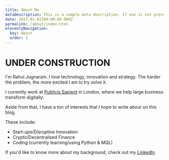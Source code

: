```yaml
---
title: About Me
metaDescription: This is a sample meta description. If one is not present in your page/post's front matter, the default metadata.desciption will be used instead.
date: 2017-01-01T00:00:00.000Z
permalink: /about/index.html
eleventyNavigation:
  key: About
  order: 1
---
```

<!-- 
<a><img src="https://avatars.githubusercontent.com/u/41843104?s=400&u=6e434a25217afdd1fa486cf3973fc89566fd98f2&v=4" height="auto" width="200" style="border-radius:50%"></a> -->

# UNDER CONSTRUCTION

I'm Rahul Jugnarain. I love technology, innovation and strategy. The harder the problem, the more excited I am to try solve it.

I currently work at [Publicis Sapient](https://www.publicissapient.com/) in London, where we help large business transform digitally.

Aside from that, I have a ton of interests that I hope to write about on this blog. 

These include:
* Start-ups/Disruptive Innovation
* Crypto/Decentralised Finance
* Coding (currently learning/using Python & MQL)


If you'd like to know more about my background, check out my [LinkedIn](https://www.linkedin.com/in/jugnarain/).